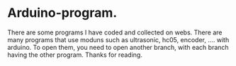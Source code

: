 # Arduino-program.
There are some programs I have coded and collected on webs.
There are many programs that use moduns such as ultrasonic, hc05, encoder, .... with arduino. To open them, you need to open another branch, with each branch having the other program.
Thanks for reading.

